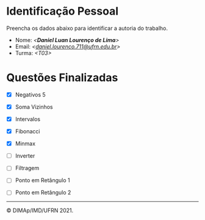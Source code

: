 ﻿# Identificação Pessoal

Preencha os dados abaixo para identificar a autoria do trabalho.

- Nome: *\<__Daniel Luan Lourenço de Lima__>*
- Email: *\<daniel.lourenco.711@ufrn.edu.br>*
- Turma: *\<T03>*

# Questões Finalizadas

- [x] Negativos 5
- [x] Soma Vizinhos
- [x] Intervalos
- [x] Fibonacci
- [x] Minmax
- [ ] Inverter
- [ ] Filtragem
- [ ] Ponto em Retângulo 1
- [ ] Ponto em Retângulo 2


--------
&copy; DIMAp/IMD/UFRN 2021.

